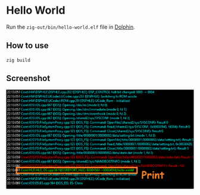 # Hello World

Run the `zig-out/bin/hello-world.elf` file in [Dolphin](https://dolphin-emu.org/).

## How to use

```
zig build
```

## Screenshot

![Example of hello world running on Wii](images/hello_world_console_output.png)
